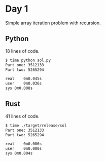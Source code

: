 # Day 1

Simple array iteration problem with recursion.

## Python

18 lines of code.

```bash
$ time python sol.py
Part one: 3512133
Part two: 5265294

real	0m0.045s
user	0m0.036s
sys	0m0.008s
```



## Rust

41 lines of code.

```bash
$ time ./target/release/sol
Part one: 3512133
Part two: 5265294

real	0m0.006s
user	0m0.000s
sys	0m0.004s
```

